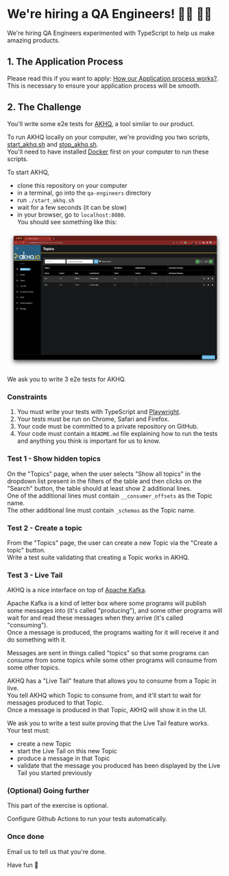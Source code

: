 # We're hiring a QA Engineers! 👨‍💻 👩‍💻

We're hiring QA Engineers experimented with TypeScript to help us make amazing products.

## 1. The Application Process

Please read this if you want to apply: [How our Application process works?](../application-process.md). This is necessary to ensure your application process will be smooth.

## 2. The Challenge

You'll write some e2e tests for [AKHQ](https://akhq.io/), a tool similar to our product.

To run AKHQ locally on your computer, we're providing you two scripts, [start_akhq.sh](start_akhq.sh) and [stop_akhq.sh](stop_akhq.sh).    
You'll need to have installed [Docker](https://www.docker.com/products/docker-desktop/) first on your computer to run these scripts.

To start AKHQ,
- clone this repository on your computer
- in a terminal, go into the `qa-engineers` directory
- run `./start_akhq.sh`
- wait for a few seconds (it can be slow) 
- in your browser, go to `localhost:8080`.    
  You should see something like this: 

![](akhq_welcome_page.png)

We ask you to write 3 e2e tests for AKHQ.

### Constraints

1. You must write your tests with TypeScript and [Playwright](https://www.playwright.dev/).
2. Your tests must be run on Chrome, Safari and Firefox.
3. Your code must be committed to a private repository on GitHub.     
4. Your code must contain a `README.md` file explaining how to run the tests and anything you think is important for us to know.

### Test 1 - Show hidden topics

On the "Topics" page, when the user selects "Show all topics" in the dropdown list present in the filters of the table and then clicks on the "Search" button, 
the table should at least show 2 additional lines.     
One of the additional lines must contain `__consumer_offsets` as the Topic name.    
The other additional line must contain `_schemas` as the Topic name.    

### Test 2 - Create a topic

From the "Topics" page, the user can create a new Topic via the "Create a topic" button.     
Write a test suite validating that creating a Topic works in AKHQ.    

### Test 3 - Live Tail

AKHQ is a nice interface on top of [Apache Kafka](https://kafka.apache.org/).

Apache Kafka is a kind of letter box where some programs will publish some messages into (it's called "producing"), and some other programs will wait for and read these messages when they arrive (it's called "consuming").     
Once a message is produced, the programs waiting for it will receive it and do something with it.     

Messages are sent in things called "topics" so that some programs can consume from some topics while some other programs will consume from some other topics.

AKHQ has a "Live Tail" feature that allows you to consume from a Topic in live.    
You tell AKHQ which Topic to consume from, and it'll start to wait for messages produced to that Topic.    
Once a message is produced in that Topic, AKHQ will show it in the UI.    

We ask you to write a test suite proving that the Live Tail feature works.    
Your test must:
- create a new Topic
- start the Live Tail on this new Topic
- produce a message in that Topic 
- validate that the message you produced has been displayed by the Live Tail you started previously    

### (Optional) Going further

This part of the exercise is optional.

Configure Github Actions to run your tests automatically.

### Once done

Email us to tell us that you're done.

Have fun 🚀